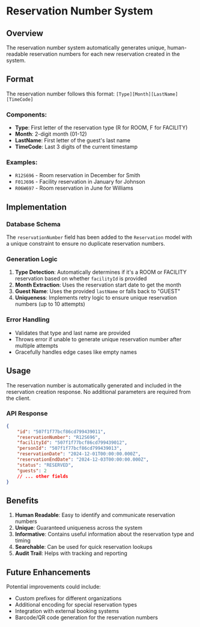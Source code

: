 # Reservation Number System

## Overview

The reservation number system automatically generates unique, human-readable reservation numbers for each new reservation created in the system.

## Format

The reservation number follows this format: `[Type][Month][LastName][TimeCode]`

### Components:

- **Type**: First letter of the reservation type (R for ROOM, F for FACILITY)
- **Month**: 2-digit month (01-12)
- **LastName**: First letter of the guest's last name
- **TimeCode**: Last 3 digits of the current timestamp

### Examples:

- `R12S696` - Room reservation in December for Smith
- `F01J696` - Facility reservation in January for Johnson
- `R06W697` - Room reservation in June for Williams

## Implementation

### Database Schema

The `reservationNumber` field has been added to the `Reservation` model with a unique constraint to ensure no duplicate reservation numbers.

### Generation Logic

1. **Type Detection**: Automatically determines if it's a ROOM or FACILITY reservation based on whether `facilityId` is provided
2. **Month Extraction**: Uses the reservation start date to get the month
3. **Guest Name**: Uses the provided `lastName` or falls back to "GUEST"
4. **Uniqueness**: Implements retry logic to ensure unique reservation numbers (up to 10 attempts)

### Error Handling

- Validates that type and last name are provided
- Throws error if unable to generate unique reservation number after multiple attempts
- Gracefully handles edge cases like empty names

## Usage

The reservation number is automatically generated and included in the reservation creation response. No additional parameters are required from the client.

### API Response

```json
{
	"id": "507f1f77bcf86cd799439011",
	"reservationNumber": "R12S696",
	"facilityId": "507f1f77bcf86cd799439012",
	"personId": "507f1f77bcf86cd799439013",
	"reservationDate": "2024-12-01T00:00:00.000Z",
	"reservationEndDate": "2024-12-03T00:00:00.000Z",
	"status": "RESERVED",
	"guests": 2
	// ... other fields
}
```

## Benefits

1. **Human Readable**: Easy to identify and communicate reservation numbers
2. **Unique**: Guaranteed uniqueness across the system
3. **Informative**: Contains useful information about the reservation type and timing
4. **Searchable**: Can be used for quick reservation lookups
5. **Audit Trail**: Helps with tracking and reporting

## Future Enhancements

Potential improvements could include:

- Custom prefixes for different organizations
- Additional encoding for special reservation types
- Integration with external booking systems
- Barcode/QR code generation for the reservation numbers
